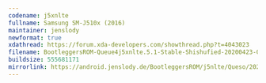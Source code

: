 ```yaml
---
codename: j5xnlte
fullname: Samsung SM-J510x (2016)
maintainer: jenslody
newformat: true
xdathread: https://forum.xda-developers.com/showthread.php?t=4043023
filename: BootleggersROM-Queue4j5xnlte.5.1-Stable-Shishufied-20200423-072451.zip
buildsize: 555681171
mirrorlink: https://android.jenslody.de/BootleggersROM/j5nlte/Queso/20200423-072451/
---
```



